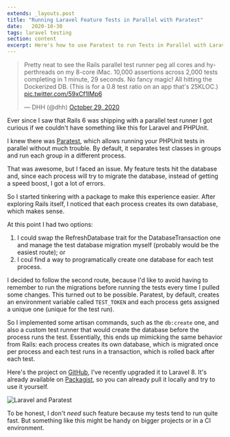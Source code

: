 ```yaml
---
extends: _layouts.post
title: "Running Laravel Feature Tests in Parallel with Paratest"
date:   2020-10-30
tags: laravel testing
section: content
excerpt: Here's how to use Paratest to run Tests in Parallel with Laravel.
---
```


<blockquote class="twitter-tweet"><p lang="en" dir="ltr">Pretty neat to see the Rails parallel test runner peg all cores and hyperthreads on my 8-core iMac. 10,000 assertions across 2,000 tests completing in 1 minute, 29 seconds. No fancy magic! All hitting the Dockerized DB. (This is for a 0.8 test ratio on an app that&#39;s 25KLOC.) <a href="https://t.co/59xCf1lMp6">pic.twitter.com/59xCf1lMp6</a></p>&mdash; DHH (@dhh) <a href="https://twitter.com/dhh/status/1321829617867653126?ref_src=twsrc%5Etfw">October 29, 2020</a></blockquote> <script async src="https://platform.twitter.com/widgets.js" charset="utf-8"></script>

Ever since I saw that Rails 6 was shipping with a parallel test runner I got curious if we couldn't have something like this for Laravel and PHPUnit.

I knew there was [Paratest](https://github.com/paratestphp/paratest), which allows running your PHPUnit tests in parallel without much trouble. By default, it separates test classes in groups and run each group in a different process.

That was awesome, but I faced an issue. My feature tests hit the database and, since each process will try to migrate the database, instead of getting a speed boost, I got a lot of errors.

So I started tinkering with a package to make this experience easier. After exploring Rails itself, I noticed that each process creates its own database, which makes sense.

At this point I had two options:

1. I could swap the RefreshDatabase trait for the DatabaseTransaction one and manage the test database migration myself (probably would be the easiest route); or
2. I coul find a way to programatically create one database for each test process.

I decided to follow the second route, because I'd like to avoid having to remember to run the migrations before running the tests every time I pulled some changes. This turned out to be possible. Paratest, by default, creates an environment variable called `TEST_TOKEN` and each process gets assigned a unique one (unique for the test run).

So I implemented some artisan commands, such as the `db:create` one, and also a custom test runner that would create the database before the process runs the test. Essentially, this ends up mimicking the same behavior from Rails: each process creates its own database, which is migrated once per process and each test runs in a transaction, which is rolled back after each test.

Here's the project on [GitHub](https://github.com/tonysm/laravel-paratest), I've recently upgraded it to Laravel 8. It's already available on [Packagist](https://packagist.org/packages/tonysm/laravel-paratest), so you can already pull it locally and try to use it yourself.

![Laravel and Paratest](/assets/images/paratest/laravel-paratest.png)

To be honest, I don't *need* such feature because my tests tend to run quite fast. But something like this might be handy on bigger projects or in a CI environment.
